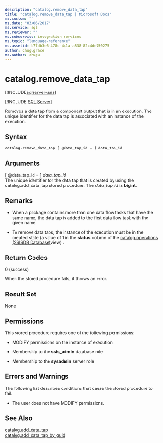 ```yaml
---
description: "catalog.remove_data_tap"
title: "catalog.remove_data_tap | Microsoft Docs"
ms.custom: ""
ms.date: "03/06/2017"
ms.service: sql
ms.reviewer: ""
ms.subservice: integration-services
ms.topic: "language-reference"
ms.assetid: b77db3e6-478c-441a-a838-82c4de750275
author: chugugrace
ms.author: chugu
---
```

# catalog.remove_data_tap 

[!INCLUDE[sqlserver-ssis](../../includes/applies-to-version/sqlserver-ssis.md)]


[!INCLUDE [SQL Server](../../includes/applies-to-version/sqlserver.md)]

  Removes a data tap from a component output that is in an execution. The unique identifier for the data tap is associated with an instance of the execution.  
  
## Syntax  
  
```sql  
catalog.remove_data_tap [ @data_tap_id = ] data_tap_id  
```  
  
## Arguments  
 [ @data_tap_id = ] *data_tap_id*  
 The unique identifier for the data tap that is created by using the catalog.add_data_tap stored procedure. The *data_tap_id* is **bigint**.  
  
## Remarks  

- When a package contains more than one data flow tasks that have the same name, the data tap is added to the first data flow task with the given name.  
  
- To remove data taps, the instance of the execution must be in the created state (a value of 1 in the **status** column of the [catalog.operations &#40;SSISDB Database&#41;](../../integration-services/system-views/catalog-operations-ssisdb-database.md)view) .  
  
## Return Codes  
 0 (success)  
  
 When the stored procedure fails, it throws an error.  
  
## Result Set  
 None  
  
## Permissions  
 This stored procedure requires one of the following permissions:  
  
-   MODIFY permissions on the instance of execution  
  
-   Membership to the **ssis_admin** database role  
  
-   Membership to the **sysadmin** server role  
  
## Errors and Warnings  
 The following list describes conditions that cause the stored procedure to fail.  
  
-   The user does not have MODIFY permissions.  
  
## See Also  
 [catalog.add_data_tap](../../integration-services/system-stored-procedures/catalog-add-data-tap.md)   
 [catalog.add_data_tap_by_guid](../../integration-services/system-stored-procedures/catalog-add-data-tap-by-guid.md)  
  
  
